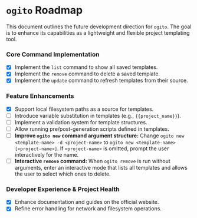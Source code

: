 # `ogito` Roadmap

This document outlines the future development direction for `ogito`. The goal is to enhance its capabilities as a lightweight and flexible project templating tool.

### Core Command Implementation

- [x] Implement the `list` command to show all saved templates.
- [x] Implement the `remove` command to delete a saved template.
- [x] Implement the `update` command to refresh templates from their source.

### Feature Enhancements

- [x] Support local filesystem paths as a source for templates.
- [ ] Introduce variable substitution in templates (e.g., `{{project_name}}`).
- [ ] Implement a validation system for template structures.
- [ ] Allow running pre/post-generation scripts defined in templates.
- [ ] **Improve `ogito new` command argument structure:** Change `ogito new <template-name> -d <project-name>` to `ogito new <template-name> [<project-name>]`. If `<project-name>` is omitted, prompt the user interactively for the name.
- [ ] **Interactive `remove` command:** When `ogito remove` is run without arguments, enter an interactive mode that lists all templates and allows the user to select which ones to delete.

### Developer Experience & Project Health

- [x] Enhance documentation and guides on the official website.
- [x] Refine error handling for network and filesystem operations.
